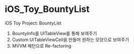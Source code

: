 # iOS_Toy_BountyList
iOS Toy Project: BountyList

1. BountyInfo를 UITableView를 통해 보여주기
2. Custom UITableViewCell을 만들어 원하는 모양으로 보여주기
3. MVVM 패턴으로 Re-factoring

